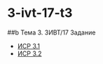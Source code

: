 # 3-ivt-17-t3
##b Тема 3. 3ИВТ/17 Задание
+ [ИСР 3.1](https://docs.google.com/document/d/13ZBLtBshuCr_7Sx8rnl0I6iR01MHmkF2Zu_7Tgo8pIU/edit)
+ [ИСР 3.2]()
